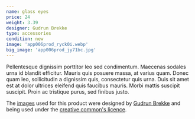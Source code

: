 ```yaml
---
name: glass eyes
price: 24
weight: 3.39
designer: Gudrun Brekke
type: accessories
condition: new
image: 'app006prod_ryck0i.webp'
big_image: 'app006prod_jy71bc.jpg'
---
```


Pellentesque dignissim porttitor leo sed condimentum. Maecenas sodales urna id blandit efficitur. Mauris quis posuere massa, at varius quam. Donec quam leo, sollicitudin a dignissim quis, consectetur quis urna. Duis sit amet est at dolor ultrices eleifend quis faucibus mauris. Morbi mattis suscipit suscipit. Proin ac tristique purus, sed finibus justo.

The [images][flickr] used for this product were designed by [Gudrun Brekke][designer] and being used under the [creative common's licence][licence].

[flickr]: http://www.flickr.com/photos/50290212@N05/15455617174
[designer]: http://www.behance.net/Gudrun
[licence]: http://creativecommons.org/licenses/by/2.0
